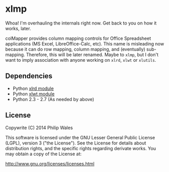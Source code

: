 xlmp
============

Whoa! I'm overhauling the internals right now.
Get back to you on how it works, later.

colMapper provides column mapping controls for Office Spreadsheet applications (MS Excel, LibreOffice-Calc, etc).
This name is misleading now because it can do row mapping, column mapping, and (eventually) sub-mapping.
Therefore, this will be later renamed.
Maybe to `xlmp`, but I don't want to imply association with anyone working on `xlrd`, `xlwt` or `xlutils`.

## Dependencies

- Python [xlrd module](https://github.com/python-excel/xlrd)
- Python [xlwt module](https://github.com/python-excel/xlwt)
- Python 2.3 - 2.7 (As needed by above)

## License
 
 Copywrite (C) 2014 Philip Wales

 This software is licensed under the GNU Lesser General Public License (LGPL), version 3 ("the License").
 See the License for details about distribution rights, and the specific rights regarding derivate works.
 You may obtain a copy of the License at:
 
 http://www.gnu.org/licenses/licenses.html


    
